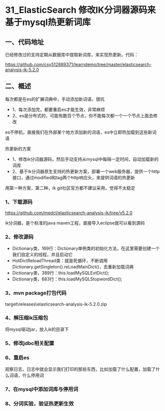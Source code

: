 # 31_ElasticSearch 修改IK分词器源码来基于mysql热更新词库 

## 一、代码地址

已经修改过的支持定期从数据库中提取新词库，来实现热更新。代码：

https://github.com/csy512889371/learndemo/tree/master/elasticsearch-analysis-ik-5.2.0

## 二、概述

每次都是在es的扩展词典中，手动添加新词语，很坑

* 1、每次添加完，都要重启es才能生效，非常麻烦
* 2、es是分布式的，可能有数百个节点，你不能每次都一个一个节点上面去修改

es不停机，直接我们在外部某个地方添加新的词语，es中立即热加载到这些新词语

热更新的方案

* 1、修改ik分词器源码，然后手动支持从mysql中每隔一定时间，自动加载新的词库
* 2、基于ik分词器原生支持的热更新方案，部署一个web服务器，提供一个http接口，通过modified和tag两个http响应头，来提供词语的热更新

用第一种方案，第二种，ik git社区官方都不建议采用，觉得不太稳定

### 1、下载源码

https://github.com/medcl/elasticsearch-analysis-ik/tree/v5.2.0

ik分词器，是个标准的java maven工程，直接导入eclipse就可以看到源码

### 2、修改源码

* Dictionary类，169行：Dictionary单例类的初始化方法，在这里需要创建一个我们自定义的线程，并且启动它
* HotDictReloadThread类：就是死循环，不断调用Dictionary.getSingleton().reLoadMainDict()，去重新加载词典
* Dictionary类，389行：this.loadMySQLExtDict();
* Dictionary类，683行：this.loadMySQLStopwordDict();

### 3、mvn package打包代码

target\releases\elasticsearch-analysis-ik-5.2.0.zip

### 4、解压缩ik压缩包

将mysql驱动jar，放入ik的目录下

### 5、修改jdbc相关配置

### 6、重启es

观察日志，日志中就会显示我们打印的那些东西，比如加载了什么配置，加载了什么词语，什么停用词

### 7、在mysql中添加词库与停用词

### 8、分词实验，验证热更新生效

